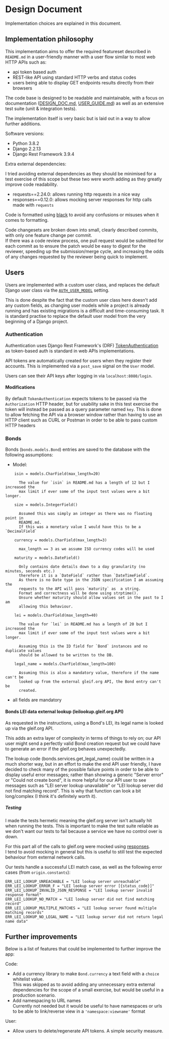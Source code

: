 # Design Document

Implementation choices are explained in this document.

## Implementation philosophy

This implementation aims to offer the required featureset described in
`README.md` in a user-friendly manner with a user flow similar to most web HTTP APIs such as:

- api token based auth
- REST-like API using standard HTTP verbs and status codes
- users being able to display GET endpoints results directly from their browsers

The code base is designed to be readable and maintainable, with a focus on
documentation ([DESIGN_DOC.md](DESIGN_DOC.md), [USER_GUIDE.md](USER_GUIDE.md))
as well as an extensive test suite (unit & integration tests).

The implementation itself is very basic but is laid out in a way to allow further
additions.

Software versions:
- Python 3.8.2
- Django 2.2.13
- Django Rest Framework 3.9.4

Extra external dependencies:

I tried avoiding external dependencies as they should be minimised for a test
exercise of this scope but these two were worth adding as they greatly improve
code readability.

- requests==2.24.0: allows running http requests in a nice way
- responses==0.12.0: allows mocking server responses for http calls made with `requests`

Code is formatted using [black](https://github.com/psf/black) to avoid any
confusions or misuses when it comes to formatting.

Code changesets are broken down into small, clearly described commits, with
only one feature change per commit.  
If there was a code review process, one pull request would be submitted for each
commit as to ensure the patch would be easy to digest for the reviewer, speeding
up the submission/merge cycle, and increasing the odds of any changes requested by the
reviewer being quick to implement.

## Users

Users are implemented with a custom user class, and replaces the default Django
user class via the
[`AUTH_USER_MODEL`](https://docs.djangoproject.com/en/3.1/ref/settings/#std:setting-AUTH_USER_MODEL`)
setting.

This is done despite the fact that the custom user class here doesn't add any
custom fields, as changing user models while a project is already running and has
existing migrations is a difficult and time-consuming task.
It is standard practise to replace the default user model from the very
beginning of a Django project.

### Authentication

Authentication uses Django Rest Framework's (DRF)
[TokenAuthentication](https://www.django-rest-framework.org/api-guide/authentication/#tokenauthentication)
as token-based auth is standard in web APIs implementations.

API tokens are automatically created for users when they register their
accounts.
This is implemented via a `post_save` signal on the `User` model.

Users can see their API keys after logging in via `localhost:8080/login`.


#### Modifications

By default `TokenAuthentication` expects tokens to be passed via the
`Authorization` HTTP header, but for usability sake in this test exercise the
token will instead be passed as a query parameter named `key`.
This is done to allow fetching the API via a browser window rather than having
to use an HTTP client such as CURL or Postman in order to be able to pass custom
HTTP headers


### Bonds

Bonds (`bonds.models.Bond`) entries are saved to the database with the following assumptions:

- Model:  
```
    isin = models.CharField(max_length=20)

      The value for `isin` in README.md has a length of 12 but I increased the
      max limit if ever some of the input test values were a bit longer.

    size = models.IntegerField()

      Assumed this was simply an integer as there was no floating point in
      README.md.
      If this was a monetary value I would have this to be a `DecimalField`

    currency = models.CharField(max_length=3)

      max_length == 3 as we assume ISO currency codes will be used

    maturity = models.DateField()

      Only contains date details down to a day granularity (no minutes, seconds etc.)
      therefore it is a `DateField` rather than `DateTimeField`.
      As there is no Date type in the JSON specification I am assuming the
      requests to the API will pass `maturity` as  a string.
      Format and correctness will be done using strptime().
      Unsure whether maturity should allow values set in the past to I am
      allowing this behaviour.

    lei = models.CharField(max_length=40)

      The value for `lei` in README.md has a length of 20 but I increased the
      max limit if ever some of the input test values were a bit longer.

      Assuming this is the ID field for `Bond` instances and no duplicate values
      should be allowed to be written to the DB.

    legal_name = models.CharField(max_length=100)

      Assuming this is also a mandatory value, therefore if the name can't be
      looked up from the external gleif.org API, the Bond entry can't be
      created.

```
- all fields are mandatory

#### Bonds LEI data external lookup (leilookup.gleif.org API)

As requested in the instructions, using a Bond's LEI, its legal name is looked
up via the gleif.org API.

This adds an extra layer of complexity in terms of things to rely on;
our API user might send a perfectly valid Bond creation request but we could
have to generate an error if the gleif.org behaves unexpectedly.

The lookup code (bonds.services.get_legal_name) could be written in a much shorter way,
but in an effort to make the end API user friendly, I have decided to check many
of the possible failure points in order to be able to display useful error
messages; rather than showing a generic "Server error" or "Could not create
bond", it is more helpful for our API user to see messages such as "LEI server lookup
unavailable" or "LEI lookup server did not find matching record".
This is why that function can look a bit long/complex (I think it's definitely
worth it).

##### Testing

I made the tests hermetic meaning the gleif.org server isn't actually hit when
running the tests.
This is important to make the test suite reliable as we don't want our tests to
fail because a service we have no control over is down.

For this part all of the calls to gleif.org were mocked using
[responses](https://github.com/getsentry/responses).  
I tend to avoid mocking in general but this is useful to still test the expected
behaviour from external network calls.

Our tests handle a successful LEI match case, as well as the following error
cases (from `origin.constants`):

```
ERR_LEI_LOOKUP_UNREACHABLE = "LEI lookup server unreachable"
ERR_LEI_LOOKUP_ERROR_F = "LEI lookup server error [{status_code}]"
ERR_LEI_LOOKUP_INVALID_JSON_RESPONSE = "LEI lookup server invalid response format"
ERR_LEI_LOOKUP_NO_MATCH = "LEI lookup server did not find matching record"
ERR_LEI_LOOKUP_MULTIPLE_MATCHES = "LEI lookup server found multiple matching records"
ERR_LEI_LOOKUP_NO_LEGAL_NAME = "LEI lookup server did not return legal name data"
```

## Further improvements

Below is a list of features that could be implemented to further improve the
app:


Code: 
- Add a currency library to make `Bond.currency` a text field with a `choice`
  whitelist value.  
  This was skipped as to avoid adding any unnecessary extra external dependencies for
  the scope of a small exercise, but would be useful in a production scenario.
- Add namespacing to URL names  
  Currently not needed but it would be useful to have namespaces or urls to be
  able to link/reverse view in a `'namespace:viewname'` format

User:
- Allow users to delete/regenerate API tokens. A simple security measure.

